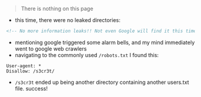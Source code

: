 > There is nothing on this page
- this time, there were no leaked directories:
```html
<!-- No more information leaks!! Not even Google will find it this time... -->
```
- mentioning google triggered some alarm bells, and my mind immediately went to google web crawlers
- navigating to the commonly used `/robots.txt` I found this:
```
User-agent: *
Disallow: /s3cr3t/
```
- `/s3cr3t` ended up being another directory containing another users.txt file. success!

